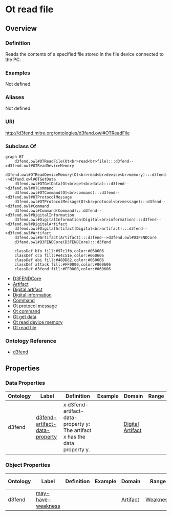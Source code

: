 # Ot read file

## Overview

### Definition
Reads the contents of a specified  file stored in the file device connected to the PC.

### Examples
Not defined.

### Aliases
Not defined.

### URI
http://d3fend.mitre.org/ontologies/d3fend.owl#OTReadFile

### Subclass Of
```mermaid
graph BT
    d3fend.owl#OTReadFile(Ot<br>read<br>file):::d3fend-->d3fend.owl#OTReadDeviceMemory
    d3fend.owl#OTReadDeviceMemory(Ot<br>read<br>device<br>memory):::d3fend-->d3fend.owl#OTGetData
    d3fend.owl#OTGetData(Ot<br>get<br>data):::d3fend-->d3fend.owl#OTCommand
    d3fend.owl#OTCommand(Ot<br>command):::d3fend-->d3fend.owl#OTProtocolMessage
    d3fend.owl#OTProtocolMessage(Ot<br>protocol<br>message):::d3fend-->d3fend.owl#Command
    d3fend.owl#Command(Command):::d3fend-->d3fend.owl#DigitalInformation
    d3fend.owl#DigitalInformation(Digital<br>information):::d3fend-->d3fend.owl#DigitalArtifact
    d3fend.owl#DigitalArtifact(Digital<br>artifact):::d3fend-->d3fend.owl#Artifact
    d3fend.owl#Artifact(Artifact):::d3fend-->d3fend.owl#D3FENDCore
    d3fend.owl#D3FENDCore(D3FENDCore):::d3fend
    
    classDef bfo fill:#97c1fb,color:#060606
    classDef cco fill:#e4c51e,color:#060606
    classDef abi fill:#48DD82,color:#060606
    classDef attack fill:#FF0000,color:#060606
    classDef d3fend fill:#FF0000,color:#060606
```

- [D3FENDCore](/docs/ontology/reference/model/D3FENDCore/D3FENDCore.md)
- [Artifact](/docs/ontology/reference/model/D3FENDCore/Artifact/Artifact.md)
- [Digital artifact](/docs/ontology/reference/model/D3FENDCore/Artifact/Digital%20artifact/Digital%20artifact.md)
- [Digital information](/docs/ontology/reference/model/D3FENDCore/Artifact/Digital%20artifact/Digital%20information/Digital%20information.md)
- [Command](/docs/ontology/reference/model/D3FENDCore/Artifact/Digital%20artifact/Digital%20information/Command/Command.md)
- [Ot protocol message](/docs/ontology/reference/model/D3FENDCore/Artifact/Digital%20artifact/Digital%20information/Command/Ot%20protocol%20message/Ot%20protocol%20message.md)
- [Ot command](/docs/ontology/reference/model/D3FENDCore/Artifact/Digital%20artifact/Digital%20information/Command/Ot%20protocol%20message/Ot%20command/Ot%20command.md)
- [Ot get data](/docs/ontology/reference/model/D3FENDCore/Artifact/Digital%20artifact/Digital%20information/Command/Ot%20protocol%20message/Ot%20command/Ot%20get%20data/Ot%20get%20data.md)
- [Ot read device memory](/docs/ontology/reference/model/D3FENDCore/Artifact/Digital%20artifact/Digital%20information/Command/Ot%20protocol%20message/Ot%20command/Ot%20get%20data/Ot%20read%20device%20memory/Ot%20read%20device%20memory.md)
- [Ot read file](/docs/ontology/reference/model/D3FENDCore/Artifact/Digital%20artifact/Digital%20information/Command/Ot%20protocol%20message/Ot%20command/Ot%20get%20data/Ot%20read%20device%20memory/Ot%20read%20file/Ot%20read%20file.md)


### Ontology Reference
- [d3fend](http://d3fend.mitre.org/ontologies/d3fend.owl#)

## Properties
### Data Properties
| Ontology | Label | Definition | Example | Domain | Range |
|----------|-------|------------|---------|--------|-------|
| d3fend | [d3fend-artifact-data-property](http://d3fend.mitre.org/ontologies/d3fend.owl#d3fend-artifact-data-property) | x d3fend-artifact-data-property y: The artifact x has the data property y. |  | [Digital Artifact](/docs/ontology/reference/model/D3FENDCore/Artifact/Digital%20artifact/Digital%20artifact.md) | []() |

### Object Properties
| Ontology | Label | Definition | Example | Domain | Range | Inverse Of |
|----------|-------|------------|---------|--------|-------|------------|
| d3fend | [may-have-weakness](http://d3fend.mitre.org/ontologies/d3fend.owl#may-have-weakness) |  |  | [Artifact](/docs/ontology/reference/model/D3FENDCore/Artifact/Artifact.md) | [Weakness](/docs/ontology/reference/model/D3FENDCore/Weakness/Weakness.md) | []() |

